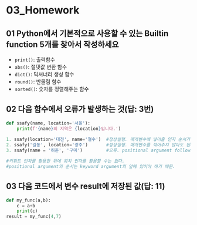 # 03_Homework

## 01 Python에서 기본적으로 사용할 수 있는 Builtin function 5개를 찾아서 작성하세요

- `print()`: 출력함수
- `abs()`: 절댓값 변환 함수
- `dict()`: 딕셔너리 생성 함수
- `round()`: 반올림 함수
- `sorted()`: 숫자를 정렬해주는 함수



## 02 다음 함수에서 오류가 발생하는 것(답: 3번)

```python
def ssafy(name, location='서울'):
    print(f'{name}의 지역은 {location}입니다.')
    
1. ssafy(location='대전', name='철수')	#정상실행. 매개변수에 넣어줄 인자 순서가 바뀌어도 된다.
2. ssafy('길동', location='광주')		#정상실행. 매개변수를 적어주지 않아도 된다.
3. ssafy(name = '허준', '구미')			#오류. positional argument follows keyword argument

#키워드 인자를 활용한 뒤에 위치 인자를 활용할 수는 없다.
#positional argument의 순서는 keyword argument의 앞에 있어야 하기 때문.
```



## 03 다음 코드에서 변수 result에 저장된 값(답: 11)

```python
def my_func(a,b):
    c = a+b
    print(c)
result = my_func(4,7)
```


